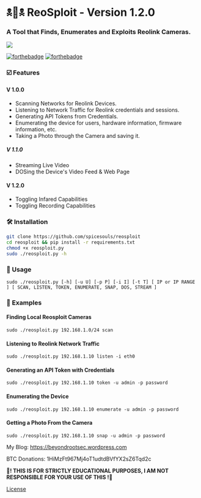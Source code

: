 # 🕱📸🕱 ReoSploit - Version 1.2.0

### A Tool that Finds, Enumerates and Exploits Reolink Cameras.

![](reo_sploit.png)

[![forthebadge](https://forthebadge.com/images/badges/made-with-python.svg)](https://forthebadge.com)
[![forthebadge](https://forthebadge.com/images/badges/built-with-love.svg)](https://forthebadge.com)

### ☑️ Features

#### V 1.0.0

* Scanning Networks for Reolink Devices.
* Listening to Network Traffic for Reolink credentials and sessions.
* Generating API Tokens from Credentials.
* Enumerating the device for users, hardware information, firmware information, etc.
* Taking a Photo through the Camera and saving it.

##### V 1.1.0

* Streaming Live Video
* DOSing the Device's Video Feed & Web Page

#### V 1.2.0

* Toggling Infared Capabilities
* Toggling Recording Capabilities

### 🛠 Installation

```sh
git clone https://github.com/spicesouls/reosploit
cd reosploit && pip install -r requirements.txt
chmod +x reosploit.py
sudo ./reosploit.py -h
```

### 📃 Usage

```
sudo ./reosploit.py [-h] [-u U] [-p P] [-i I] [-t T] [ IP or IP RANGE ] [ SCAN, LISTEN, TOKEN, ENUMERATE, SNAP, DOS, STREAM ]
```

### 📖 Examples

#### Finding Local Reosploit Cameras
`sudo ./reosploit.py 192.168.1.0/24 scan`
#### Listening to Reolink Network Traffic
`sudo ./reosploit.py 192.168.1.10 listen -i eth0`
#### Generating an API Token with Credentials
`sudo ./reosploit.py 192.168.1.10 token -u admin -p password`
#### Enumerating the Device
`sudo ./reosploit.py 192.168.1.10 enumerate -u admin -p password`
#### Getting a Photo From the Camera
`sudo ./reosploit.py 192.168.1.10 snap -u admin -p password`

My Blog: https://beyondrootsec.wordpress.com

BTC Donations: 1HiMzFt967Mj4oT1udtdBVfYX2sZ6Tqd2c

**🚧! THIS IS FOR STRICTLY EDUCATIONAL PURPOSES, I AM NOT RESPONSIBLE FOR YOUR USE OF THIS !🚧**

[License](LICENSE)
